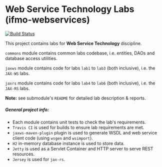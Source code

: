 # Web Service Technology Labs (ifmo-webservices)

[![Build Status](https://travis-ci.org/taravkov/ifmo-webservices.svg?branch=master)](https://travis-ci.org/taravkov/ifmo-webservices)

This project contains labs for **Web Service Technology** discipline.

``commons`` module contains common labs codebase, i.e. entities, DAOs and database access utilities.

``jaxws`` module contains code for labs ``lab1`` to ``lab3`` (both inclusive), i.e. the ``JAX-WS`` labs.

``jaxrs`` module contains code for labs ``lab4`` to ``lab6`` (both inclusive), i.e. the ``JAX-RS`` labs.

**Note:** see submodule's ``README`` for detailed lab description & reports.

##### General project info:

* Each module contains unit tests to check the lab's requirements.
* ``Travis CI`` is used for builds to ensure lab requirements are met.
* ``jaxws-maven-plugin`` plugin is used to generate WSDL and web service client code (using ``wsgen`` and ``wsimport``).
* ``H2`` in-memory database instance is used to store data.
* ``Jetty`` is used as a Servlet Container and HTTP server to serve REST resources.
* ``Jersey`` is used for ``jax-rs``.

